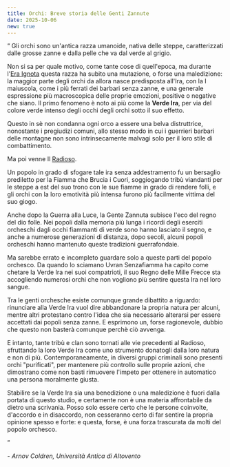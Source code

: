 ```yaml
---
title: Orchi: Breve storia delle Genti Zannute
date: 2025-10-06
new: true
---
```


<span class="big-quote-start">“</span> Gli orchi sono un'antica razza umanoide, nativa delle steppe, caratterizzati dalle grosse zanne e dalla pelle che va dal verde al grigio.

Non si sa per quale motivo, come tante cose di quell'epoca, ma durante l'[Era Ignota](/rpg/soli/post/aedara-intro/) questa razza ha subito una mutazione, o forse una maledizione: la maggior parte degli orchi da allora nasce predisposta all'Ira, con la I maiuscola, come i più ferrati dei barbari senza zanne, e una generale espressione più macroscopica delle proprie emozioni, positive o negative che siano. Il primo fenomeno è noto ai più come la **Verde Ira**, per via del colore verde intenso degli occhi degli orchi sotto il suo effetto.

Questo in sè non condanna ogni orco a essere una belva distruttrice, nonostante i pregiudizi comuni, allo stesso modo in cui i guerrieri barbari delle montagne non sono intrinsecamente malvagi solo per il loro stile di combattimento.

Ma poi venne Il [Radioso](/rpg/soli/post/aedara-intro/).

Un popolo in grado di sfogare tale ira senza addestramento fu un bersaglio prediletto per la Fiamma che Brucia i Cuori, soggiogando tribù viandanti per le steppe a est del suo trono con le sue fiamme in grado di rendere folli, e gli orchi con la loro emotività più intensa furono più facilmente vittima del suo giogo.

Anche dopo la Guerra alla Luce, la Gente Zannuta subisce l'eco del regno del dio folle. Nei popoli dalla memoria più lunga i ricordi degli eserciti orcheschi dagli occhi fiammanti di verde sono hanno lasciato il segno, e anche a numerose generazioni di distanza, dopo secoli, alcuni popoli orcheschi hanno mantenuto queste tradizioni guerrafondaie.

Ma sarebbe errato e incompleto guardare solo a queste parti del popolo orchesco. Da quando lo sciamano Uvran Senzafiamma ha capito come chetare la Verde Ira nei suoi compatrioti, il suo Regno delle Mille Frecce sta accogliendo numerosi orchi che non vogliono più sentire questa Ira nel loro sangue.

Tra le genti orchesche esiste comunque grande dibattito a riguardo: rinunciare alla Verde Ira vuol dire abbandonare la propria natura per alcuni, mentre altri protestano contro l'idea che sia necessario alterarsi per essere accettati dai popoli senza zanne. E esprimono un, forse ragionevole, dubbio che questo non basterà comunque perchè ciò avvenga.

E intanto, tante tribù e clan sono tornati alle vie precedenti al Radioso, sfruttando la loro Verde Ira come uno strumento donatogli dalla loro natura e non di più. Contemporaneamente, in diversi gruppi criminali sono presenti orchi "purificati", per mantenere più controllo sulle proprie azioni, che dimostrano come non basti rimuovere l'impeto per ottenere in automatico una persona moralmente giusta.

Stabilire se la Verde Ira sia una benedizione o una maledizione è fuori dalla portata di questo studio, e certamente non è una materia affrontabile da dietro una scrivania. Posso solo essere certo che le persone coinvolte, d'accordo e in disaccordo, non cesseranno certo di far sentire la propria opinione spesso e forte: e questa, forse, è una forza trascurata da molti del popolo orchesco.

<span class="big-quote-end">”</span>

*\- Arnov Coldren, Università Antica di Altovento*